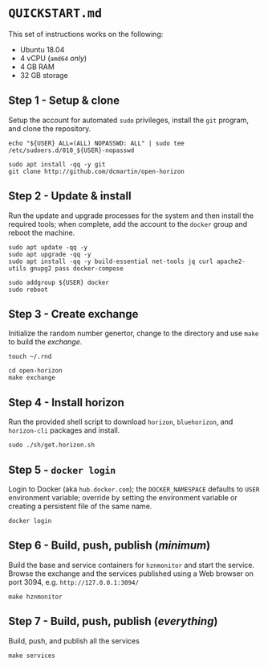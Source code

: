# `QUICKSTART.md`
This set of instructions works on the following:

+ Ubuntu 18.04
+ 4 vCPU (`amd64` _only_)
+ 4 GB RAM
+ 32 GB storage

## Step 1 - Setup & clone
Setup the account for automated `sudo` privileges, install the `git` program, and clone the repository.

```
echo "${USER} ALL=(ALL) NOPASSWD: ALL" | sudo tee /etc/sudoers.d/010_${USER}-nopasswd
```
```
sudo apt install -qq -y git 
git clone http://github.com/dcmartin/open-horizon
```

## Step 2 - Update & install
Run the update and upgrade processes for the system and then install the required tools; when complete, add the account to the `docker` group and reboot the machine.

```
sudo apt update -qq -y
sudo apt upgrade -qq -y
sudo apt install -qq -y build-essential net-tools jq curl apache2-utils gnupg2 pass docker-compose
```
```
sudo addgroup ${USER} docker
sudo reboot
```

## Step 3 - Create exchange
Initialize the random number genertor, change to the directory and use `make` to build the _exchange_.

```
touch ~/.rnd
```
```
cd open-horizon
make exchange
```

## Step 4 - Install horizon
Run the provided shell script to download `horizon`, `bluehorizon`, and `horizon-cli` packages and install.

```
sudo ./sh/get.horizon.sh
```

## Step 5 - `docker login`
Login to Docker (aka `hub.docker.com`); the `DOCKER_NAMESPACE` defaults to `USER` environment variable; 
override by setting the environment variable or creating a persistent file of the same name.

```
docker login
```

## Step 6 - Build, push, publish (_minimum_)
Build the base and service containers for `hznmonitor` and start the service.  Browse the exchange and the services published using a Web browser on port 3094, e.g. `http://127.0.0.1:3094/`

```
make hznmonitor
```

## Step 7 - Build, push, publish (_everything_)
Build, push, and publish all the services

```
make services
```
